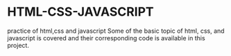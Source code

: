 # HTML-CSS-JAVASCRIPT
practice of html,css and javascript
Some of the basic topic of html, css, and javascript is covered and their corresponding code is  available in this project.
